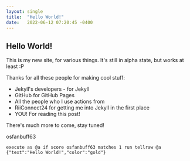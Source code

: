 ```yaml
---
layout: single
title:  "Hello World!"
date:   2022-06-12 07:20:45 -0400
---
```


## Hello World!

This is my new site, for various things. It's still in alpha state, but works at least :P

Thanks for all these people for making cool stuff:

- Jekyll's developers - for Jekyll
- GitHub for GitHub Pages
- All the people who I use actions from
- RiiConnect24 for getting me into Jekyll in the first place
- YOU! For reading this post! 

There's much more to come, stay tuned!

osfanbuff63

```mcfunction
execute as @a if score osfanbuff63 matches 1 run tellraw @a {"text":"Hello World!","color":"gold"}
```
